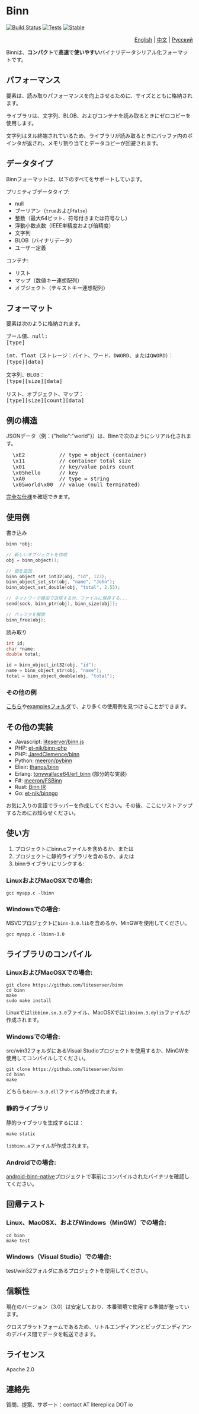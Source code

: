 Binn
====
[![Build Status](https://github.com/liteserver/binn/actions/workflows/build-and-test.yml/badge.svg)](https://github.com/liteserver/binn/actions)
[![Tests](https://img.shields.io/badge/tests-1815-brightgreen.svg)]()
[![Stable](https://img.shields.io/badge/status-stable-brightgreen.svg)]()

<p align="right"><a href="https://github.com/liteserver/binn/blob/master/README.md">English</a> | <a href="https://github.com/liteserver/binn/blob/master/README-zh.md">中文</a> | <a href="https://github.com/liteserver/binn/blob/master/README-ru.md">Русский</a></p>

Binnは、**コンパクト**で**高速**で**使いやすい**バイナリデータシリアル化フォーマットです。

パフォーマンス
-----------

要素は、読み取りパフォーマンスを向上させるために、サイズとともに格納されます。

ライブラリは、文字列、BLOB、およびコンテナを読み取るときにゼロコピーを使用します。

文字列はヌル終端されているため、ライブラリが読み取るときにバッファ内のポインタが返され、メモリ割り当てとデータコピーが回避されます。

データタイプ
----------

Binnフォーマットは、以下のすべてをサポートしています。

プリミティブデータタイプ:

* null
* ブーリアン（`true`および`false`）
* 整数（最大64ビット、符号付きまたは符号なし）
* 浮動小数点数（IEEE単精度および倍精度）
* 文字列
* BLOB（バイナリデータ）
* ユーザー定義

コンテナ:

* リスト
* マップ（数値キー連想配列）
* オブジェクト（テキストキー連想配列）

フォーマット
--------
要素は次のように格納されます。
<pre>
ブール値、null:
[type]

int、float（ストレージ：バイト、ワード、DWORD、またはQWORD）：
[type][data]

文字列、BLOB：
[type][size][data]

リスト、オブジェクト、マップ：
[type][size][count][data]
</pre>

例の構造
---------------------
JSONデータ（例：{"hello":"world"}）は、Binnで次のようにシリアル化されます。

<pre>
  \xE2           // type = object (container)
  \x11           // container total size
  \x01           // key/value pairs count
  \x05hello      // key
  \xA0           // type = string
  \x05world\x00  // value (null terminated)
</pre>

[完全な仕様](spec-ja.md)を確認できます。

使用例
-------------

書き込み

```c
binn *obj;

// 新しいオブジェクトを作成
obj = binn_object();

// 値を追加
binn_object_set_int32(obj, "id", 123);
binn_object_set_str(obj, "name", "John");
binn_object_set_double(obj, "total", 2.55);

// ネットワーク経由で送信するか、ファイルに保存する...
send(sock, binn_ptr(obj), binn_size(obj));

// バッファを解放
binn_free(obj);
```

読み取り

```c
int id;
char *name;
double total;

id = binn_object_int32(obj, "id");
name = binn_object_str(obj, "name");
total = binn_object_double(obj, "total");
```

### その他の例

[こちら](usage-ja.md)や[examplesフォルダ](examples)で、より多くの使用例を見つけることができます。

## その他の実装

 * Javascript: [liteserver/binn.js](https://github.com/liteserver/binn.js)
 * PHP: [et-nik/binn-php](https://github.com/et-nik/binn-php)
 * PHP: [JaredClemence/binn](https://github.com/JaredClemence/binn)
 * Python: [meeron/pybinn](https://github.com/meeron/pybinn)
 * Elixir: [thanos/binn](https://github.com/thanos/binn)
 * Erlang: [tonywallace64/erl_binn](https://github.com/tonywallace64/erl_binn) (部分的な実装)
 * F#: [meeron/FSBinn](https://github.com/meeron/FSBinn)
 * Rust: [Binn IR](https://lib.rs/crates/binn-ir)
 * Go: [et-nik/binngo](https://github.com/et-nik/binngo)

お気に入りの言語でラッパーを作成してください。その後、ここにリストアップするためにお知らせください。

使い方
----------

 1. プロジェクトにbinn.cファイルを含めるか、または
 2. プロジェクトに静的ライブラリを含めるか、または
 3. binnライブラリにリンクする:

### LinuxおよびMacOSXでの場合:
```
gcc myapp.c -lbinn
```

### Windowsでの場合:

MSVCプロジェクトに`binn-3.0.lib`を含めるか、MinGWを使用してください。
```
gcc myapp.c -lbinn-3.0
```


ライブラリのコンパイル
---------------------

### LinuxおよびMacOSXでの場合:

```
git clone https://github.com/liteserver/binn
cd binn
make
sudo make install
```

Linuxでは`libbinn.so.3.0`ファイル、MacOSXでは`libbinn.3.dylib`ファイルが作成されます。

### Windowsでの場合:

src/win32フォルダにあるVisual Studioプロジェクトを使用するか、MinGWを使用してコンパイルしてください。

```
git clone https://github.com/liteserver/binn
cd binn
make
```

どちらも`binn-3.0.dll`ファイルが作成されます。

### 静的ライブラリ

静的ライブラリを生成するには：

```
make static
```

`libbinn.a`ファイルが作成されます。

### Androidでの場合:

[android-binn-native](https://github.com/litereplica/android-binn-native)プロジェクトで事前にコンパイルされたバイナリを確認してください。

回帰テスト
----------------

### Linux、MacOSX、およびWindows（MinGW）での場合:

```
cd binn
make test
```

### Windows（Visual Studio）での場合:

test/win32フォルダにあるプロジェクトを使用してください。

信頼性
-----------

現在のバージョン（3.0）は安定しており、本番環境で使用する準備が整っています。

クロスプラットフォームであるため、リトルエンディアンとビッグエンディアンのデバイス間でデータを転送できます。

ライセンス
-------
Apache 2.0

連絡先
-------

質問、提案、サポート：contact AT litereplica DOT io
